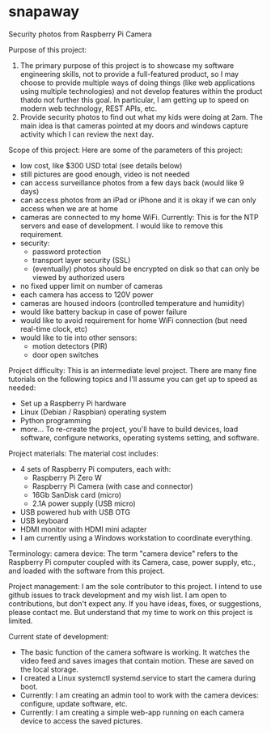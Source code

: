 # snapaway
Security photos from Raspberry Pi Camera

Purpose of this project:
1. The primary purpose of this project is to showcase my software engineering skills,
   not to provide a full-featured product, so I may choose to provide multiple ways
   of doing things (like web applications using multiple technologies) and not develop
   features within the product thatdo not further this goal.
   In particular, I am getting up to speed on modern web technology, REST APIs, etc.
2. Provide security photos to find out what my kids were doing at 2am.
   The main idea is that cameras pointed at my doors and windows capture activity
   which I can review the next day.

Scope of this project:
Here are some of the parameters of this project:
 - low cost, like $300 USD total (see details below)
 - still pictures are good enough, video is not needed
 - can access surveillance photos from a few days back
   (would like 9 days)
 - can access photos from an iPad or iPhone
   and it is okay if we can only access when we are at home
 - cameras are connected to my home WiFi.  Currently: This is
   for the NTP servers and ease of development.  I would like to 
   remove this requirement.
 - security:
   + password protection
   + transport layer security (SSL)
   + (eventually) photos should be encrypted on disk so that can only
     be viewed by authorized users
 - no fixed upper limit on number of cameras
 - each camera has access to 120V power
 - cameras are housed indoors (controlled temperature and humidity)
 - would like battery backup in case of power failure
 - would like to avoid requirement for home WiFi connection
   (but need real-time clock, etc)
 - would like to tie into other sensors:
    + motion detectors (PIR)
    + door open switches

Project difficulty:
This is an intermediate level project.  There are many fine tutorials on
the following topics and I'll assume you can get up to speed as needed:
 - Set up a Raspberry Pi hardware
 - Linux (Debian / Raspbian) operating system
 - Python programming
 - more...
 To re-create the project, you'll have to build devices, load software,
 configure networks, operating systems setting, and software.

Project materials:
The material cost includes:
 - 4 sets of Raspberry Pi computers, each with:
   + Raspberry Pi Zero W
   + Raspberry Pi Camera (with case and connector)
   + 16Gb SanDisk card (micro)
   + 2.1A power supply (USB micro)
 - USB powered hub with USB OTG
 - USB keyboard
 - HDMI monitor with HDMI mini adapter
 - I am currently using a Windows workstation to coordinate everything.

Terminology:
  camera device: The term "camera device" refers to the Raspberry Pi computer
            coupled with its Camera, case, power supply, etc., and loaded
            with the software from this project.

Project management:
  I am the sole contributor to this project.  I intend to use github issues to
  track development and my wish list.
  I am open to contributions, but don't expect any.
  If you have ideas, fixes, or suggestions, please contact me.  But understand that
  my time to work on this project is limited.
  
Current state of development:
 - The basic function of the camera software is working.  It watches the video feed and
   saves images that contain motion.  These are saved on the local storage.
 - I created a Linux systemctl systemd.service to start the camera during boot.
 - Currently: I am creating an admin tool to work with the camera devices: configure,
   update software, etc.
 - Currently: I am creating a simple web-app running on each camera device to access
   the saved pictures.
